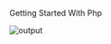 Getting Started With Php

![output](https://user-images.githubusercontent.com/32956051/105282486-502dc980-5b63-11eb-8830-079d3e26ef79.png)

